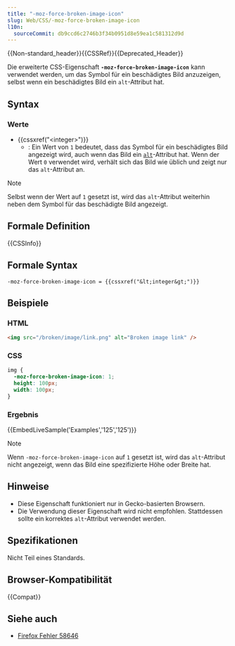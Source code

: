 ```yaml
---
title: "-moz-force-broken-image-icon"
slug: Web/CSS/-moz-force-broken-image-icon
l10n:
  sourceCommit: db9ccd6c2746b3f34b0951d8e59ea1c581312d9d
---
```


{{Non-standard_header}}{{CSSRef}}{{Deprecated_Header}}

Die erweiterte CSS-Eigenschaft **`-moz-force-broken-image-icon`** kann verwendet werden, um das Symbol für ein beschädigtes Bild anzuzeigen, selbst wenn ein beschädigtes Bild ein `alt`-Attribut hat.

## Syntax

### Werte

- {{cssxref("&lt;integer&gt;")}}
  - : Ein Wert von `1` bedeutet, dass das Symbol für ein beschädigtes Bild angezeigt wird, auch wenn das Bild ein [`alt`](/de/docs/Web/HTML/Element/img#alt)-Attribut hat. Wenn der Wert `0` verwendet wird, verhält sich das Bild wie üblich und zeigt nur das `alt`-Attribut an.

> [!NOTE]
> Selbst wenn der Wert auf `1` gesetzt ist, wird das `alt`-Attribut weiterhin neben dem Symbol für das beschädigte Bild angezeigt.

## Formale Definition

{{CSSInfo}}

## Formale Syntax

```plain
-moz-force-broken-image-icon = {{cssxref("&lt;integer&gt;")}}
```

## Beispiele

### HTML

```html
<img src="/broken/image/link.png" alt="Broken image link" />
```

### CSS

```css
img {
  -moz-force-broken-image-icon: 1;
  height: 100px;
  width: 100px;
}
```

### Ergebnis

{{EmbedLiveSample('Examples','125','125')}}

> [!NOTE]
> Wenn `-moz-force-broken-image-icon` auf `1` gesetzt ist, wird das `alt`-Attribut nicht angezeigt, wenn das Bild eine spezifizierte Höhe oder Breite hat.

## Hinweise

- Diese Eigenschaft funktioniert nur in Gecko-basierten Browsern.
- Die Verwendung dieser Eigenschaft wird nicht empfohlen. Stattdessen sollte ein korrektes `alt`-Attribut verwendet werden.

## Spezifikationen

Nicht Teil eines Standards.

## Browser-Kompatibilität

{{Compat}}

## Siehe auch

- [Firefox Fehler 58646](https://bugzil.la/58646)

